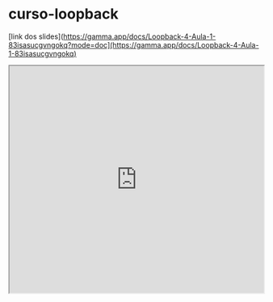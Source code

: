 # curso-loopback
[link dos slides](https://gamma.app/docs/Loopback-4-Aula-1-83isasucgvngokq?mode=doc](https://gamma.app/docs/Loopback-4-Aula-1-83isasucgvngokq)

<iframe src="https://gamma.app/embed/83isasucgvngokq" style="width: 700px; max-width: 100%; height: 450px" allow="fullscreen" title="Loopback 4 - Aula 1"></iframe>
